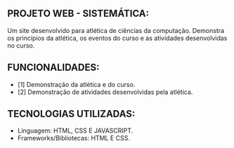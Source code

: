 ## PROJETO WEB - SISTEMÁTICA:
Um site desenvolvido para atlética de ciências da computação. Demonstra os princípios da atlética, os eventos do curso e
as atividades desenvolvidas no curso.

## FUNCIONALIDADES:
- [1] Demonstração da atlética e do curso.
- [2] Demonstração de atividades desenvolvidas pela atlética.

## TECNOLOGIAS UTILIZADAS:
- Linguagem: HTML, CSS E JAVASCRIPT.
- Frameworks/Bibliotecas: HTML E CSS.
